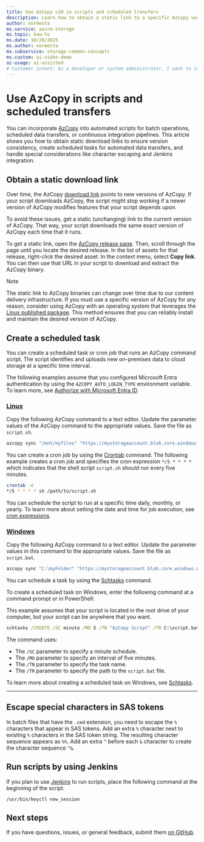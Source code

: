 ```yaml
---
title: Use AzCopy v10 in scripts and scheduled transfers
description: Learn how to obtain a static link to a specific AzCopy version and use that link in your scripts.
author: normesta
ms.service: azure-storage
ms.topic: how-to
ms.date: 10/28/2025
ms.author: normesta
ms.subservice: storage-common-concepts
ms.custom: ai-video-demo
ai-usage: ai-assisted
# Customer intent: As a developer or system administrator, I want to incorporate AzCopy into automated scripts and scheduled tasks, so that I can reliably transfer data to and from Azure Storage without manual intervention.
---
```


# Use AzCopy in scripts and scheduled transfers

You can incorporate [AzCopy](storage-use-azcopy-v10.md) into automated scripts for batch operations, scheduled data transfers, or continuous integration pipelines. This article shows you how to obtain static download links to ensure version consistency, create scheduled tasks for automated data transfers, and handle special considerations like character escaping and Jenkins integration.

## Obtain a static download link

Over time, the AzCopy [download link](storage-use-azcopy-v10.md#download-a-portable-binary) points to new versions of AzCopy. If your script downloads AzCopy, the script might stop working if a newer version of AzCopy modifies features that your script depends upon.

To avoid these issues, get a static (unchanging) link to the current version of AzCopy. That way, your script downloads the same exact version of AzCopy each time that it runs.

To get a static link, open the [AzCopy release page](https://github.com/Azure/azure-storage-azcopy/releases). Then, scroll through the page until you locate the desired release. In the list of assets for that release, right-click the desired asset. In the context menu, select **Copy link**. You can then use that URL in your script to download and extract the AzCopy binary.

> [!NOTE]
> The static link to AzCopy binaries can change over time due to our content delivery infrastructure. If you must use a specific version of AzCopy for any reason, consider using AzCopy with an operating system that leverages the [Linux published package](storage-use-azcopy-install-linux-package.md). This method ensures that you can reliably install and maintain the desired version of AzCopy.

## Create a scheduled task

You can create a scheduled task or cron job that runs an AzCopy command script. The script identifies and uploads new on-premises data to cloud storage at a specific time interval.

The following examples assume that you configured Microsoft Entra authentication by using the `AZCOPY_AUTO_LOGIN_TYPE` environment variable. To learn more, see [Authorize with Microsoft Entra ID](storage-use-azcopy-v10.md#authorize-with-microsoft-entra-id).

### [Linux](#tab/linux)

Copy the following AzCopy command to a text editor. Update the parameter values of the AzCopy command to the appropriate values. Save the file as `script.sh`.

```bash
azcopy sync "/mnt/myfiles" "https://mystorageaccount.blob.core.windows.net/mycontainer" --recursive=true
```

You can create a cron job by using the [Crontab](http://crontab.org/) command. The following example creates a cron job and specifies the cron expression `*/5 * * * *`  which indicates that the shell script `script.sh` should run every five minutes.

```bash
crontab -e
*/5 * * * * sh /path/to/script.sh
```

You can schedule the script to run at a specific time daily, monthly, or yearly. To learn more about setting the date and time for job execution, see [cron expressions](https://en.wikipedia.org/wiki/Cron#CRON_expression).

### [Windows](#tab/windows)

Copy the following AzCopy command to a text editor. Update the parameter values in this command to the appropriate values. Save the file as `script.bat`.

```bash
azcopy sync "C:\myFolder" "https://mystorageaccount.blob.core.windows.net/mycontainer" --recursive=true
```

You can schedule a task by using the [Schtasks](/windows/win32/taskschd/schtasks) command.

To create a scheduled task on Windows, enter the following command at a command prompt or in PowerShell:

This example assumes that your script is located in the root drive of your computer, but your script can be anywhere that you want.

```cmd
schtasks /CREATE /SC minute /MO 5 /TN "AzCopy Script" /TR C:\script.bat
```

The command uses:
- The `/SC` parameter to specify a minute schedule.
- The `/MO` parameter to specify an interval of five minutes.
- The `/TN` parameter to specify the task name.
- The `/TR` parameter to specify the path to the `script.bat` file.

To learn more about creating a scheduled task on
Windows, see [Schtasks](/previous-versions/orphan-topics/ws.10/cc772785(v=ws.10)#BKMK_minutes).

---

## Escape special characters in SAS tokens

In batch files that have the `.cmd` extension, you need to escape the `%` characters that appear in SAS tokens. Add an extra `%` character next to existing `%` characters in the SAS token string. The resulting character sequence appears as `%%`. Add an extra `^` before each `&` character to create the character sequence `^&`.

## Run scripts by using Jenkins

If you plan to use [Jenkins](https://jenkins.io/) to run scripts, place the following command at the beginning of the script.

```
/usr/bin/keyctl new_session
```

## Next steps

If you have questions, issues, or general feedback, submit them [on GitHub](https://github.com/Azure/azure-storage-azcopy).
